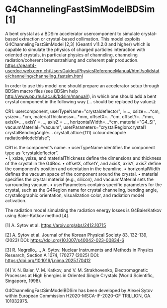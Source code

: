 # G4ChannelingFastSimModelBDSim [1]
A bent crystal as a BDSim accelerator usercomponent to simulate crystal-based extraction or crystal-based collimation. 
This model exploits G4ChannelingFastSimModel [2,3] (Geant4 v11.2.0 and higher) which is capable to simulate the physics of charged particles interaction with oriented crystals, in particular physics of channeling, channeling radiation/coherent bremsstrahlung and coherent pair production.
https://geant4-userdoc.web.cern.ch/UsersGuides/PhysicsReferenceManual/html/solidstate/channeling/channeling_fastsim.html

In order to use this model one should prepare an accelerator setup through BDSim macro files (see BDSim help http://www.pp.rhul.ac.uk/bdsim/manual/),
in which one should add a bent crystal component in the following way (... should be replaced by values): 

CR1: usercomponent, userTypeName="crystaldeflector", l=..., xsize=...*cm, ysize=...*cm, materialThickness=...*mm, offsetX=...*cm, offsetY=...*mm, axisX=..., axisY = ..., axisZ = ..., horizontalWidth=...*cm,  material="G4_Si", vacuumMaterial="vacuum", userParameters="crystalRegion:crystal1 crystalBendingAngle:... crystalLattice:(111) colour:decapole radiationModel:false";

CR1 is the component’s name.
• userTypeName identifies the component type as ”crystaldeflector”.<br />
• l, xsize, ysize, and materialThickness define the dimensions and thickness of the crystal in the G4Box.
• offsetX, offsetY, and axisX, axisY, axisZ define the component’s position and orientation in the beamline.
• horizontalWidth defines the vacuum space of the component around the crystal.
• material specifies the crystal material (e.g., silicon), and vacuumMaterial sets the surrounding vacuum.
• userParameters contains specific parameters for the crystal, such as the G4Region name for crystal channeling, bending angle, crystallographic orientation, visualization color, and radiation model activation.

The radiation model simulating the radiation energy losses is G4BaierKatkov using Baier-Katkov method [4].

[1] A. Sytov et al. https://arxiv.org/abs/2412.10715

[2] A. Sytov et al. Journal of the Korean Physical Society 83, 132-139, (2023) DOI: https://doi.org/10.1007/s40042-023-00834-6

[3] R. Negrello,..., A. Sytov. Nuclear Instruments and Methods in Physics Research, Section A 1074, 170277 (2025) DOI: https://doi.org/10.1016/j.nima.2025.170412 

[4] V. N. Baier, V. M. Katkov, and V. M. Strakhovenko, Electromagnetic Processes at High Energies in Oriented Single Crystals (World Scientific, Singapore, 1998).

G4ChannelingFastSimModelBDSim has been developed by Alexei Sytov within European Commission H2020-MSCA-IF-2020-GF TRILLION, GA. 101032975.
